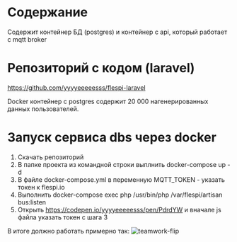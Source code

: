 # Содержание
Содержит контейнер БД (postgres) и контейнер с api, который работает c mqtt broker 

# Репозиторий с кодом (laravel)
https://github.com/yyyyeeeeesss/flespi-laravel

Docker контейнер с postgres содержит 20 000 нагенерированных данных пользователей.  

# Запуск сервиса dbs через docker

1. Скачать репозиторий
2. В папке проекта из командной строки выплнить docker-compose up -d 
3. В файле docker-compose.yml в переменную MQTT_TOKEN - указать токен к flespi.io
4. Выполнить docker-compose exec php /usr/bin/php /var/flespi/artisan bus:listen
5. Открыть https://codepen.io/yyyyeeeeesss/pen/PdrdYW и вначале js файла указать токен с шага 3

В итоге должно работать примерно так:
![teamwork-flip](https://im2.ezgif.com/tmp/ezgif-2-fe2896dc74.gif)